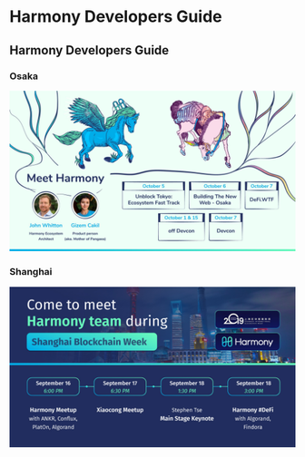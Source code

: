 # Harmony Developers Guide

## Harmony Developers Guide

### Osaka

![Harmony in Osaka](.gitbook/assets/osaka_unicorn.jpg)

### Shanghai

![Harmony in Shanghai](.gitbook/assets/harmonyshanghai-1.jpg)

